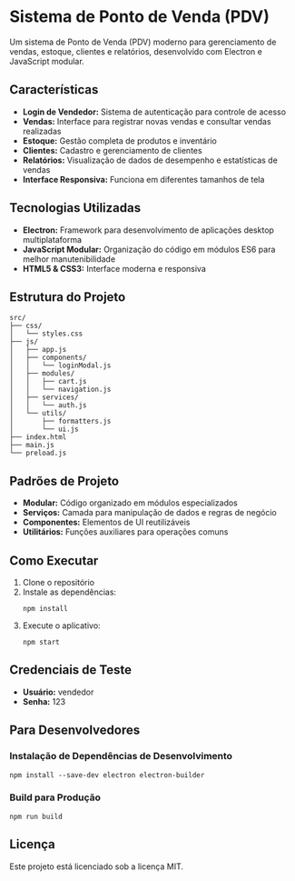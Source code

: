 # Sistema de Ponto de Venda (PDV)

Um sistema de Ponto de Venda (PDV) moderno para gerenciamento de vendas, estoque, clientes e relatórios, desenvolvido com Electron e JavaScript modular.

## Características

- **Login de Vendedor:** Sistema de autenticação para controle de acesso
- **Vendas:** Interface para registrar novas vendas e consultar vendas realizadas
- **Estoque:** Gestão completa de produtos e inventário
- **Clientes:** Cadastro e gerenciamento de clientes
- **Relatórios:** Visualização de dados de desempenho e estatísticas de vendas
- **Interface Responsiva:** Funciona em diferentes tamanhos de tela

## Tecnologias Utilizadas

- **Electron:** Framework para desenvolvimento de aplicações desktop multiplataforma
- **JavaScript Modular:** Organização do código em módulos ES6 para melhor manutenibilidade
- **HTML5 & CSS3:** Interface moderna e responsiva

## Estrutura do Projeto

```
src/
├── css/
│   └── styles.css
├── js/
│   ├── app.js
│   ├── components/
│   │   └── loginModal.js
│   ├── modules/
│   │   ├── cart.js
│   │   └── navigation.js
│   ├── services/
│   │   └── auth.js
│   └── utils/
│       ├── formatters.js
│       └── ui.js
├── index.html
├── main.js
└── preload.js
```

## Padrões de Projeto

- **Modular:** Código organizado em módulos especializados
- **Serviços:** Camada para manipulação de dados e regras de negócio
- **Componentes:** Elementos de UI reutilizáveis
- **Utilitários:** Funções auxiliares para operações comuns

## Como Executar

1. Clone o repositório
2. Instale as dependências:
   ```
   npm install
   ```
3. Execute o aplicativo:
   ```
   npm start
   ```

## Credenciais de Teste

- **Usuário:** vendedor
- **Senha:** 123

## Para Desenvolvedores

### Instalação de Dependências de Desenvolvimento

```
npm install --save-dev electron electron-builder
```

### Build para Produção

```
npm run build
```

## Licença

Este projeto está licenciado sob a licença MIT. 
